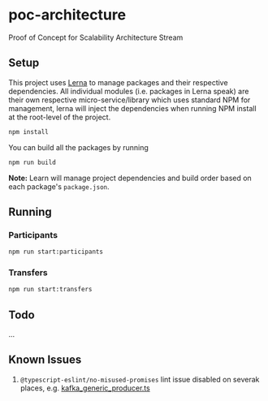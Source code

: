 # poc-architecture
Proof of Concept for Scalability Architecture Stream


## Setup

This project uses [Lerna](https://lerna.js.org/) to manage packages and their respective dependencies. All individual modules (i.e. packages in Lerna speak) are their own respective micro-service/library which uses standard NPM for management, lerna will inject the dependencies when running NPM install at the root-level of the project.

```sh
npm install
```

You can build all the packages by running

```sh
npm run build
```

**Note:** Learn will manage project dependencies and build order based on each package's `package.json`.

## Running

### Participants

```sh
npm run start:participants
```

### Transfers

```sh
npm run start:transfers
```

## Todo

...

## Known Issues

1. `@typescript-eslint/no-misused-promises` lint issue disabled on severak places, e.g. [kafka_generic_producer.ts](./modules/libInfrastructure/src/kafka_generic_producer.ts)
